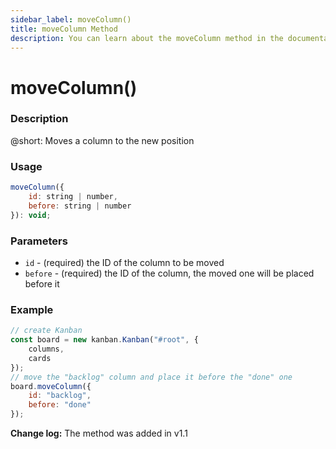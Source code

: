 ```yaml
---
sidebar_label: moveColumn()
title: moveColumn Method
description: You can learn about the moveColumn method in the documentation of the DHTMLX JavaScript Kanban library. Browse developer guides and API reference, try out code examples and live demos, and download a free 30-day evaluation version of DHTMLX Kanban.
---
```


# moveColumn()

### Description

@short: Moves a column to the new position

### Usage

~~~jsx {}
moveColumn({
	id: string | number,
	before: string | number
}): void;
~~~

### Parameters

- `id` - (required) the ID of the column to be moved
- `before` - (required) the ID of the column, the moved one will be placed before it

### Example

~~~jsx {7-10}
// create Kanban
const board = new kanban.Kanban("#root", {
	columns,
	cards
});
// move the "backlog" column and place it before the "done" one
board.moveColumn({
	id: "backlog",
	before: "done"
});
~~~

**Change log:** The method was added in v1.1
